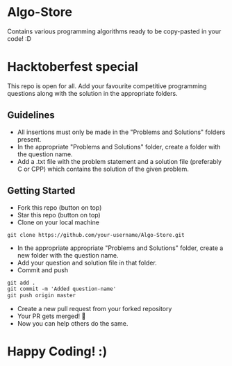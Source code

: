 # Algo-Store
Contains various programming algorithms ready to be copy-pasted in your code! :D

# Hacktoberfest special
This repo is open for all. Add your favourite competitive programming questions along with the solution in the appropriate folders.

## Guidelines

- All insertions must only be made in the "Problems and Solutions" folders present.
- In the appropriate "Problems and Solutions" folder, create a folder with the question name.
- Add a .txt file with the problem statement and a solution file (preferably C or CPP) which contains the solution of the given problem.

## Getting Started

- Fork this repo (button on top)
- Star this repo (button on top)
- Clone on your local machine

```terminal
git clone https://github.com/your-username/Algo-Store.git
```

- In the appropriate appropriate "Problems and Solutions" folder, create a new folder with the question name.
- Add your question and solution file in that folder. 
- Commit and push

```markdown
git add .
git commit -m 'Added question-name'
git push origin master
```

- Create a new pull request from your forked repository
- Your PR gets merged! 🎃
- Now you can help others do the same.

# Happy Coding! :)

